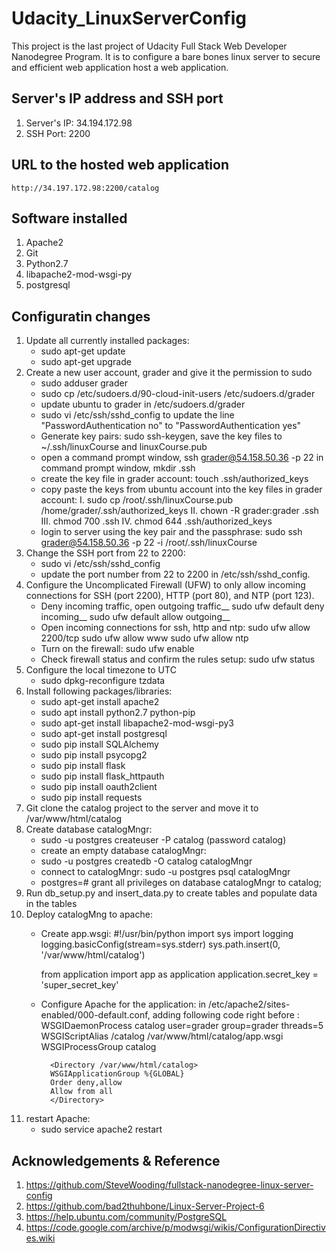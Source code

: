 # Udacity_LinuxServerConfig
This project is the last project of Udacity Full Stack Web Developer Nanodegree Program. It is to configure a bare bones linux server to secure and efficient web application host a web application.

## Server's IP address and SSH port
1. Server's IP: 34.194.172.98
2. SSH Port: 2200

## URL to the hosted web application
    http://34.197.172.98:2200/catalog

## Software installed
1. Apache2
2. Git
3. Python2.7
4. libapache2-mod-wsgi-py
5. postgresql

## Configuratin changes
1. Update all currently installed packages:
    * sudo apt-get update
    * sudo apt-get upgrade
2. Create a new user account, grader and give it the permission to sudo
    * sudo adduser grader
    * sudo cp /etc/sudoers.d/90-cloud-init-users /etc/sudoers.d/grader
    * update ubuntu to grader in /etc/sudoers.d/grader
    * sudo vi /etc/ssh/sshd_config to update the line "PasswordAuthentication no" to "PasswordAuthentication yes"
    * Generate key pairs: sudo ssh-keygen, save the key files to ~/.ssh/linuxCourse and linuxCourse.pub
    * open a command prompt window, ssh grader@54.158.50.36 -p 22
      in command prompt window, mkdir .ssh
    * create the key file in grader account: touch .ssh/authorized_keys
    * copy paste the keys from ubuntu account into the key files in grader account:
        I. sudo cp /root/.ssh/linuxCourse.pub /home/grader/.ssh/authorized_keys
        II. chown -R grader:grader .ssh
        III. chmod 700 .ssh
        IV. chmod 644 .ssh/authorized_keys
    * login to server using the key pair and the passphrase:
        sudo ssh grader@54.158.50.36 -p 22 -i /root/.ssh/linuxCourse
3. Change the SSH port from 22 to 2200:
    * sudo vi /etc/ssh/sshd_config
    * update the port number from 22 to 2200 in /etc/ssh/sshd_config.
4. Configure the Uncomplicated Firewall (UFW) to only allow incoming connections for SSH (port 2200),        HTTP (port 80), and NTP (port 123).
    * Deny incoming traffic, open outgoing traffic__
        sudo ufw default deny incoming__
        sudo ufw default allow outgoing__
    * Open incoming connections for ssh, http and ntp:
        sudo ufw allow 2200/tcp
        sudo ufw allow www
        sudo ufw allow ntp
    * Turn on the firewall:
        sudo ufw enable
    * Check firewall status and confirm the rules setup:
        sudo ufw status
5. Configure the local timezone to UTC
    * sudo dpkg-reconfigure tzdata
6. Install following packages/libraries:
    * sudo apt-get install apache2
    * sudo apt install python2.7 python-pip
    * sudo apt-get install libapache2-mod-wsgi-py3
    * sudo apt-get install postgresql
    * sudo pip install SQLAlchemy
    * sudo pip install psycopg2
    * sudo pip install flask
    * sudo pip install flask_httpauth
    * sudo pip install oauth2client
    * sudo pip install requests
7. Git clone the catalog project to the server and move it to /var/www/html/catalog
8. Create database catalogMngr:
    * sudo -u postgres createuser -P catalog (password catalog)
    * create an empty database catalogMngr:
    * sudo -u postgres createdb -O catalog catalogMngr
    * connect to catalogMngr: sudo -u postgres psql catalogMngr
    * postgres=# grant all privileges on database catalogMngr to catalog;
9. Run db_setup.py and insert_data.py to create tables and populate data in the tables
10. Deploy catalogMng to apache:
    * Create app.wsgi:
        #!/usr/bin/python
        import sys
        import logging
        logging.basicConfig(stream=sys.stderr)
        sys.path.insert(0, '/var/www/html/catalog')

        from application import app as application
        application.secret_key = 'super_secret_key'

    * Configure Apache for the application:
        in /etc/apache2/sites-enabled/000-default.conf, adding following code right before </VirtualHost>:
            WSGIDaemonProcess catalog user=grader group=grader threads=5
            WSGIScriptAlias /catalog /var/www/html/catalog/app.wsgi
            WSGIProcessGroup catalog

            <Directory /var/www/html/catalog>
            WSGIApplicationGroup %{GLOBAL}
            Order deny,allow
            Allow from all
            </Directory>
11. restart Apache:
    * sudo service apache2 restart

## Acknowledgements & Reference
1. https://github.com/SteveWooding/fullstack-nanodegree-linux-server-config
2. https://github.com/bad2thuhbone/Linux-Server-Project-6
3. https://help.ubuntu.com/community/PostgreSQL
4. https://code.google.com/archive/p/modwsgi/wikis/ConfigurationDirectives.wiki



    
            




